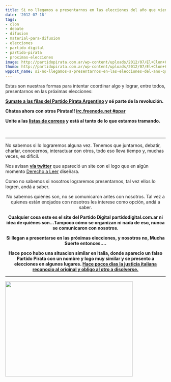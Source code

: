 ```yaml
---
title: Si no llegamos a presentarnos en las elecciones del año que viene....
date: '2012-07-18'
tags:
- clon
- debate
- difusion
- material-para-difusion
- elecciones
- partido-digital
- partido-pirata
- proximas-elecciones
image: http://partidopirata.com.ar/wp-content/uploads/2012/07/El+Clon+677387elclon.jpg
thumb: http://partidopirata.com.ar/wp-content/uploads/2012/07/El+Clon+677387elclon-150x150.jpg
wppost_name: si-no-llegamos-a-presentarnos-en-las-elecciones-del-ano-que-viene
---
```


<div>

Estas son nuestras formas para intentar coordinar algo y lograr, entre todos, presentarnos en las próximas elecciones:

<strong><a href="http://partidopirata.com.ar/wiki/index.php?title=Como_Participar">Sumate a las filas del Partido Pirata Argentino</a> y sé parte de la revolución.</strong>

<strong>Chatea ahora con otros Piratas!! <a href="http://webchat.freenode.net/?channels=#ppar" target="_blank">irc.freenode.net #ppar</a></strong>

<strong>Unite a las <a href="http://lists.partidopirata.com.ar/" target="_blank">listas de correos</a> y está al tanto de lo que estamos tramando.</strong>

&nbsp;

</div>

<hr />

No sabemos si lo lograremos alguna vez. Tenemos que juntarnos, debatir, charlar, conocernos, interactuar con otros, todo eso lleva tiempo y, muchas veces, es difícil.

Nos avisan <strong><a href="https://twitter.com/Digital_CHE" target="_blank">vía twitter</a></strong> que apareció un site con el logo que en algún momento <a href="http://www.derechoaleer.org/" target="_blank">Derecho a Leer</a> diseñara.

Como no sabemos si nosotros lograremos presentarnos, tal vez ellos lo logren, andá a saber.
<p style="text-align: center;">No sabemos quiénes son, no se comunicaron antes con nosotros. Tal vez a quienes están enojados con nosotros les interese como opción, andá a saber.</p>
<p style="text-align: center;"><strong>Cualquier cosa este es el site del Partido Digital partidodigital.com.ar ni idea de quiénes son...Tampoco cómo se organizan ni nada de eso, nunca se comunicaron con nosotros.</strong></p>
<p style="text-align: center;"><strong>Si llegan a presentarse en las próximas elecciones, y nosotros no, Mucha Suerte entonces....</strong></p>
<p style="text-align: center;"><strong>Hace poco hubo una situacion similar en Italia, donde aparecio un falso Partido Pirata con un nombre y logo muy similar y se presento a elecciones en algunos lugares. <a href="http://partidopirata.com.ar/3858/italia-ordena-el-tribunal-al-lobby-del-copyright-dejar-de-piratear-al-partido-pirata" target="_blank">Hace pocos dias la justicia italiana reconocio al original y obligo al otro a disolverse.</a></strong></p>


<hr />

<a href="http://partidopirata.com.ar/wp-content/uploads/2012/07/El+Clon+677387elclon.jpg"><img class="aligncenter size-full wp-image-5365" title="El+Clon+677387elclon" src="http://partidopirata.com.ar/wp-content/uploads/2012/07/El+Clon+677387elclon.jpg" alt="" width="400" height="300" /></a>
